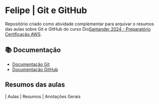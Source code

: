 
# Felipe | Git e GitHub

Repositório criado como atividade complementar para arquivar o resumos das aulas sobre Git e GitHub do curso Dio[Santander 2024 - Preparatório Certificação AWS](https://web.dio.me/track/santander-2024-preparatorio-certificacao-aws).

## 📚 Documentação
- [Documentação Git ](https://git-scm.com/docs/git/pt_BR)
- [Documentação GitHub](https://docs.github.com/pt)

## Resumos das aulas

| Aulas | Resumos | Anotações Gerais

